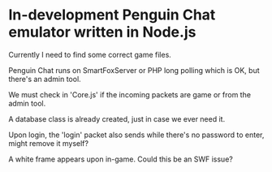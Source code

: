 # In-development Penguin Chat emulator written in Node.js

Currently I need to find some correct game files.

Penguin Chat runs on SmartFoxServer or PHP long polling which is OK, but there's an admin tool.

We must check in 'Core.js' if the incoming packets are game or from the admin tool.

A database class is already created, just in case we ever need it.

Upon login, the 'login' packet also sends <pword> while there's no password to enter, might remove it myself?

A white frame appears upon in-game. Could this be an SWF issue?